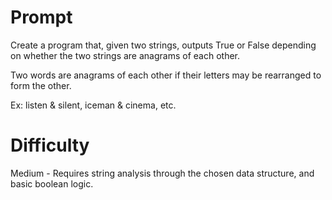 # Prompt

Create a program that, given two strings, outputs True or False depending on whether the two strings are anagrams of each other. 

Two words are anagrams of each other if their letters may be rearranged to form the other. 

Ex: listen & silent, iceman & cinema, etc.

# Difficulty

Medium - Requires string analysis through the chosen data structure, and basic boolean logic.